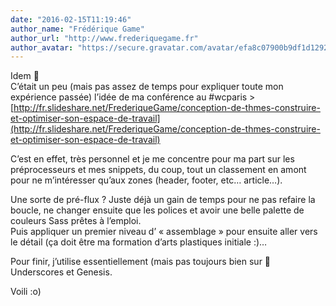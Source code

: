 ```yaml
---
date: "2016-02-15T11:19:46"
author_name: "Frédérique Game"
author_url: "http://www.frederiquegame.fr"
author_avatar: "https://secure.gravatar.com/avatar/efa8c07900b9df1d12923f8a82df3344?s=48&d=mm&r=g"
---
```

Idem 🙂  
C’était un peu (mais pas assez de temps pour expliquer toute mon expérience passée) l’idée de ma conférence au #wcparis > [http://fr.slideshare.net/FrederiqueGame/conception-de-thmes-construire-et-optimiser-son-espace-de-travail](http://fr.slideshare.net/FrederiqueGame/conception-de-thmes-construire-et-optimiser-son-espace-de-travail)

C’est en effet, très personnel et je me concentre pour ma part sur les préprocesseurs et mes snippets, du coup, tout un classement en amont pour ne m’intéresser qu’aux zones (header, footer, etc… article…).

Une sorte de pré-flux ? Juste déjà un gain de temps pour ne pas refaire la boucle, ne changer ensuite que les polices et avoir une belle palette de couleurs Sass prêtes à l’emploi.  
Puis appliquer un premier niveau d’ « assemblage » pour ensuite aller vers le détail (ça doit être ma formation d’arts plastiques initiale :)…

Pour finir, j’utilise essentiellement (mais pas toujours bien sur 🙂 Underscores et Genesis.

Voili :o)